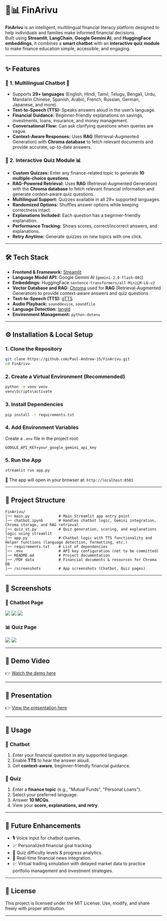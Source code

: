 # 💬📊 FinArivu  

**FinArivu** is an intelligent, multilingual financial literacy platform designed to help individuals and families make informed financial decisions.  
Built using **Streamlit**, **LangChain**, **Google Gemini AI**, and **HuggingFace embeddings**, it combines a **smart chatbot** with an **interactive quiz module** to make finance education simple, accessible, and engaging.  

---

## ✨ Features  

### 🔹 1. Multilingual Chatbot 💬  
- Supports **29+ languages** (English, Hindi, Tamil, Telugu, Bengali, Urdu, Mandarin Chinese, Spanish, Arabic, French, Russian, German, Japanese, and more).  
- **Text-to-Speech (TTS):** Speaks answers aloud in the user’s language.  
- **Financial Guidance:** Beginner-friendly explanations on savings, investments, loans, insurance, and money management.  
- **Conversational Flow:** Can ask clarifying questions when queries are vague.  
- **Context-Aware Responses:** Uses **RAG** (Retrieval-Augmented Generation) with **Chroma database** to fetch relevant documents and provide accurate, up-to-date answers.  

### 🔹 2. Interactive Quiz Module 📊  
- **Custom Quizzes:** Enter any finance-related topic to generate **10 multiple-choice questions**.
- **RAG-Powered Retrieval:** Uses **RAG** (Retrieval-Augmented Generation) with the **Chroma database** to fetch relevant financial information and generate context-aware quiz questions.
- **Multilingual Support:** Quizzes available in all 29+ supported languages.  
- **Randomized Options:** Shuffles answer options while keeping correctness intact.  
- **Explanations Included:** Each question has a beginner-friendly explanation.  
- **Performance Tracking:** Shows scores, correct/incorrect answers, and explanations.  
- **Retry Anytime:** Generate quizzes on new topics with one click.  

---

## 🛠 Tech Stack  

- **Frontend & Framework:** [Streamlit](https://streamlit.io/)  
- **Language Model API:** Google Gemini AI (`gemini-2.0-flash-001`)  
- **Embeddings:** HuggingFace `sentence-transformers/all-MiniLM-L6-v2`  
- **Vector Database and RAG:** [Chroma](https://www.trychroma.com/) used for **RAG** (Retrieval-Augmented Generation) to provide context-aware answers and quiz questions 
- **Text-to-Speech (TTS):** [gTTS](https://pypi.org/project/gTTS/)  
- **Audio Playback:** `sounddevice`, `soundfile`  
- **Language Detection:** [langid](https://pypi.org/project/langid/)  
- **Environment Management:** `python-dotenv`  

---

## ⚙️ Installation & Local Setup  

### 1. Clone the Repository  
```bash
git clone https://github.com/Paul-Andrew-15/FinArivu.git
cd FinArivu
````

### 2. Create a Virtual Environment (Recommended)

```bash
python -m venv venv
venv\Scripts\activate 
```

### 3. Install Dependencies

```bash
pip install -r requirements.txt
```

### 4. Add Environment Variables

Create a `.env` file in the project root:

```env
GOOGLE_API_KEY=your_google_gemini_api_key
```

### 5. Run the App

```bash
streamlit run app.py
```

🔗 The app will open in your browser at:
`http://localhost:8501`

---

## 📂 Project Structure

```
FinArivu/
│── main.py             # Main Streamlit app entry point
│── chatbot.ipynb       # Handles chatbot logic, Gemini integration, Chroma storage, and RAG retrieval
│── quiz_st.py          # Quiz generation, scoring, and explanations logic using streamlit
│── app.py              # Chatbot logic with TTS functionality and Helper functions (language detection, formatting, etc.)
│── requirements.txt    # List of dependencies
│── .env                # API key configuration (not to be committed)
│── README.md           # Project documentation
│── /PDF data           # Financial documents & resources for Chroma DB
│── /screenshots        # App screenshots (Chatbot, Quiz pages)
```

---

## 📸 Screenshots

### 💬 Chatbot Page

![](./screenshots/FA1.PNG)
![](./screenshots/FA2.PNG)
![](./screenshots/FA3.PNG)

### 📊 Quiz Page

![](./screenshots/FB1.PNG)
![](./screenshots/FB2.PNG)

---

## 🎥 Demo Video

👉 [Watch the demo here](https://drive.google.com/file/d/1wHGDbov_vCQGexn6VPprrPNoE6-MW4_b/view?usp=sharing)

---

## 📂 Presentation
👉 [View the presentation here](https://github.com/Paul-Andrew-15/FinArivu/blob/main/FinArivu%20presentation.pptx)

---

## 🚀 Usage

### 🔹 Chatbot

1. Enter your financial question in any supported language.
2. Enable **TTS** to hear the answer aloud.
3. Get **context-aware**, beginner-friendly financial guidance.

### 🔹 Quiz

1. Enter a **finance topic** (e.g., "Mutual Funds", "Personal Loans").
2. Select your preferred language.
3. Answer **10 MCQs**.
4. View your **score, explanations, and retry**.

---

## 🔮 Future Enhancements

* 🎙 Voice input for chatbot queries.
* 📈 Personalized financial goal tracking.
* 🎯 Quiz difficulty levels & progress analytics.
* 📰 Real-time financial news integration.
* 💹 Virtual trading simulation with delayed market data to practice portfolio management and investment strategies.

---

## 📜 License

This project is licensed under the MIT License.
Use, modify, and share freely with proper attribution.

---

